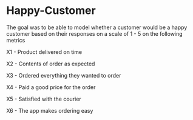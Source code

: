 # Happy-Customer

The goal was to be able to model whether a customer would be a happy customer based on their responses on a scale of 1 - 5 on the following metrics

X1 - Product delivered on time

X2 - Contents of order as expected

X3 - Ordered everything they wanted to order

X4 - Paid a good price for the order

X5 - Satisfied with the courier

X6 - The app makes ordering easy
